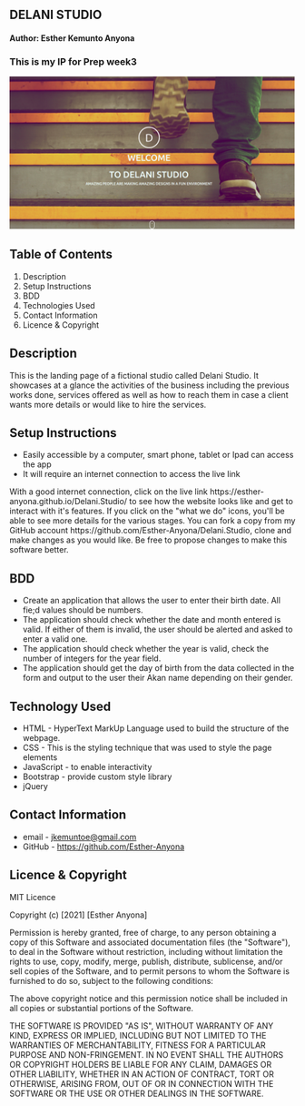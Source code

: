 ## DELANI STUDIO

#### Author: Esther Kemunto Anyona
### This is my IP for Prep week3


![](Assets/delani-studio.png)

## Table of Contents
1. Description
1. Setup Instructions
1. BDD
1. Technologies Used
1. Contact Information
1. Licence & Copyright


## Description

<p>This is the landing page of a fictional studio called Delani Studio. It showcases at a glance the activities of the business including the previous works done, services offered as well as how to reach them in case a client wants more details or would like to hire the services.</p>


## Setup Instructions

* Easily accessible by a computer, smart phone, tablet or Ipad can access the app
* It will require an internet connection to access the live link 
<p>With a good internet connection, click on the live link https://esther-anyona.github.io/Delani.Studio/ to see how the website looks like and get to interact with it's features. If you click on the "what we do" icons, you'll be able to see more details for the various stages.
You can fork a copy from my GitHub account https://github.com/Esther-Anyona/Delani.Studio, clone and make changes as you would like. Be free to propose changes to make this software better.</p>


## BDD

- Create an application that allows the user to enter their birth date. All fie;d values should be numbers.
- The application should check whether the date and month entered is valid. If either of them is invalid,  the user should be alerted and asked to enter a valid one. 
- The application should check whether the year is valid, check the number of integers for the year field.
- The application should get the day of birth from the data collected in the form and output to the user their Akan name depending on their gender. 


## Technology Used

* HTML - HyperText MarkUp Language used to build the structure of the webpage.
* CSS - This is the styling technique that was used to style the page elements 
* JavaScript - to enable interactivity
* Bootstrap - provide custom style library
* jQuery


## Contact Information

* email - jkemuntoe@gmail.com
* GitHub - https://github.com/Esther-Anyona


## Licence & Copyright

MIT Licence

Copyright (c) [2021] [Esther Anyona]

<p>Permission is hereby granted, free of charge, to any person obtaining a copy of this Software and associated documentation files (the "Software"), to deal in the Software without restriction, including without limitation the rights to use, copy, modify, merge, publish, distribute, sublicense, and/or sell copies of the Software, and to permit persons to whom the Software is furnished to do so, subject to the following conditions:

The above copyright notice and this permission notice shall be included in all copies or substantial portions of the Software.

THE SOFTWARE IS PROVIDED "AS IS", WITHOUT WARRANTY OF ANY KIND, EXPRESS OR IMPLIED, INCLUDING BUT NOT LIMITED TO THE WARRANTIES OF MERCHANTABILITY, FITNESS FOR A PARTICULAR PURPOSE AND NON-FRINGEMENT. IN NO EVENT SHALL THE AUTHORS OR COPYRIGHT HOLDERS BE LIABLE FOR ANY CLAIM, DAMAGES OR OTHER LIABILITY, WHETHER IN AN ACTION OF CONTRACT, TORT OR OTHERWISE, ARISING FROM, OUT OF OR IN CONNECTION WITH THE SOFTWARE OR THE USE OR OTHER DEALINGS IN THE SOFTWARE.</p>